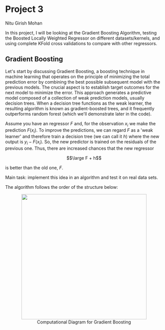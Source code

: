 # Project 3

Nitu Girish Mohan

In this project, I will be looking at the Gradient Boosting Algorithm, testing the Boosted Locally Weighted Regressor on different datasets/kernels, and using complete KFold cross validations to compare with other regressors.


## Gradient Boosting
Let's start by discussing Gradient Boosting, a boosting technique in machine learning that operates on the principle of minimizing the total prediction error by combining the best possible subsequent model with the previous models. The crucial aspect is to establish target outcomes for the next model to minimize the error. This approach generates a predictive model composed of a collection of weak prediction models, usually decision trees. When a decision tree functions as the weak learner, the resulting algorithm is known as gradient-boosted trees, and it frequently outperforms random forest (which we'll demonstrate later in the code).
 
Assume you have an regressor $F$ and, for the observation $x_i$ we make the prediction $F(x_i)$. To improve the predictions, we can regard $F$ as a 'weak learner' and therefore train a decision tree (we can call it $h$) where the new output is $y_i-F(x_i)$. So, the new predictor is trained on the residuals of the previous one. Thus, there are increased chances that the new regressor

$$\large F + h$$ 

is better than the old one, $F.$

Main task: implement this idea in an algorithm and test it on real data sets.

The algorithm follows the order of the structure below:

<figure>
<center>
<img src='https://drive.google.com/uc?id=12sneA3vG0ES1OQBuznMtkPz91DGhDDGP'width='400px'/>
<figcaption>Computational Diagram for Gradient Boosting</figcaption></center>
</figure>
